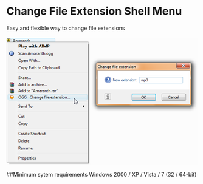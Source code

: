 # Change File Extension Shell Menu
Easy and flexible way to change file extensions
<br><br>![alt text](https://github.com/T800G/ChangeFileExtension/blob/master/chx.png)<br>

##Minimum sytem requirements
Windows 2000 / XP / Vista / 7 (32 / 64-bit)
